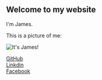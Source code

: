 ## Welcome to my website

I'm James.

This is a picture of me:

![It's James!](/images/james.jpg)


[GitHub](https://github.com/limitedgit)  
[Linkdin](https://www.linkedin.com/in/james-wang-2a1573191/)  
[Facebook](https://www.facebook.com/james.wang.984)


